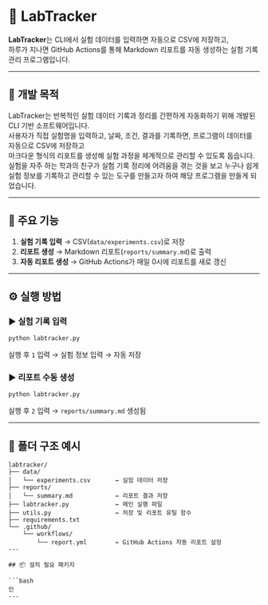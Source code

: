 # 🧪 LabTracker

**LabTracker**는 CLI에서 실험 데이터를 입력하면 자동으로 CSV에 저장하고,  
하루가 지나면 GitHub Actions를 통해 Markdown 리포트를 자동 생성하는 실험 기록 관리 프로그램입니다.

---

## 📌 개발 목적

LabTracker는 반복적인 실험 데이터 기록과 정리를 간편하게 자동화하기 위해 개발된 CLI 기반 소프트웨어입니다.  
사용자가 직접 실험명을 입력하고, 날짜, 조건, 결과를 기록하면, 프로그램이 데이터를 자동으로 CSV에 저장하고  
마크다운 형식의 리포트를 생성해 실험 과정을 체계적으로 관리할 수 있도록 돕습니다.
실험을 자주 하는 학과의 친구가 실험 기록 정리에 어려움을 겪는 것을 보고 누구나 쉽게 실험 정보를 기록하고
관리할 수 있는 도구를 만들고자 하여 해당 프로그램을 만들게 되었습니다.

---

## 📌 주요 기능

1. **실험 기록 입력** → CSV(`data/experiments.csv`)로 저장
2. **리포트 생성** → Markdown 리포트(`reports/summary.md`)로 출력
3. **자동 리포트 생성** → GitHub Actions가 매일 0시에 리포트를 새로 갱신

---

## ⚙️ 실행 방법

### ▶️ 실험 기록 입력
```bash
python labtracker.py
```
실행 후 `1` 입력 → 실험 정보 입력 → 자동 저장

### ▶️ 리포트 수동 생성
```bash
python labtracker.py
```
실행 후 `2` 입력 → `reports/summary.md` 생성됨

---

## 📁 폴더 구조 예시

```
labtracker/
├── data/
│   └── experiments.csv       ← 실험 데이터 저장
├── reports/
│   └── summary.md            ← 리포트 결과 저장
├── labtracker.py             ← 메인 실행 파일
├── utils.py                  ← 저장 및 리포트 유틸 함수
├── requirements.txt
└── .github/
    └── workflows/
        └── report.yml        ← GitHub Actions 자동 리포트 설정
---

## 📦 설치 필요 패키지

```bash
인
---
